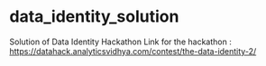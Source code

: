 # data_identity_solution
Solution of Data Identity Hackathon
Link for the hackathon : https://datahack.analyticsvidhya.com/contest/the-data-identity-2/

